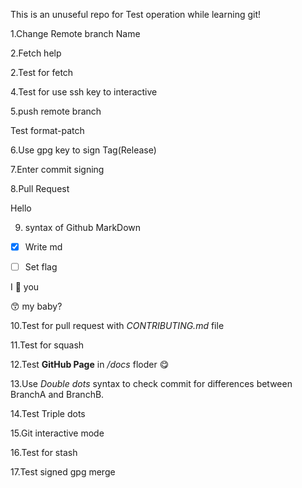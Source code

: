 This is an unuseful repo for Test operation while learning git!

1.Change Remote branch Name

2.Fetch help

2.Test for fetch

4.Test for use ssh key to interactive

5.push remote branch

Test format-patch

6.Use gpg key to sign Tag(Release)

7.Enter commit signing

8.Pull Request

Hello

9. syntax of Github MarkDown

- [X] Write md

- [ ] Set flag

I :eyes: you

:kissing_smiling_eyes: my baby?

10.Test for pull request with *CONTRIBUTING.md* file

11.Test for squash

12.Test **GitHub Page** in */docs* floder :yum:

13.Use *Double dots* syntax to check commit for differences between BranchA and BranchB.

14.Test Triple dots

15.Git interactive mode

16.Test for stash

17.Test signed gpg merge
